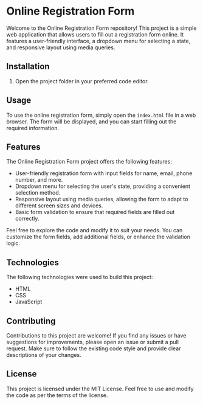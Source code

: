 # Online Registration Form

Welcome to the Online Registration Form repository! This project is a simple web application that allows users to fill out a registration form online. It features a user-friendly interface, a dropdown menu for selecting a state, and responsive layout using media queries.


## Installation

1. Open the project folder in your preferred code editor.

## Usage

To use the online registration form, simply open the `index.html` file in a web browser. The form will be displayed, and you can start filling out the required information.

## Features

The Online Registration Form project offers the following features:

- User-friendly registration form with input fields for name, email, phone number, and more.
- Dropdown menu for selecting the user's state, providing a convenient selection method.
- Responsive layout using media queries, allowing the form to adapt to different screen sizes and devices.
- Basic form validation to ensure that required fields are filled out correctly.

Feel free to explore the code and modify it to suit your needs. You can customize the form fields, add additional fields, or enhance the validation logic.

## Technologies

The following technologies were used to build this project:

- HTML
- CSS
- JavaScript

## Contributing

Contributions to this project are welcome! If you find any issues or have suggestions for improvements, please open an issue or submit a pull request. Make sure to follow the existing code style and provide clear descriptions of your changes.

## License

This project is licensed under the MIT License. Feel free to use and modify the code as per the terms of the license.
